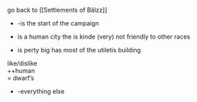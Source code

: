 go back to [[Settlements of Bâlzz]]
- -is the start of the campaign
    
- is a human city the is kinde (very) not friendly to other races
    
- is perty big has most of the utiletis building 
    

like/dislike  
++human  
= dwarf’s  
- -everything else
